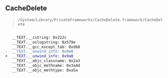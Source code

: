 ## CacheDelete

> `/System/Library/PrivateFrameworks/CacheDelete.framework/CacheDelete`

```diff

   __TEXT.__cstring: 0x222c
   __TEXT.__oslogstring: 0x579e
   __TEXT.__gcc_except_tab: 0xdb8
-  __TEXT.__unwind_info: 0x9e8
+  __TEXT.__unwind_info: 0x9a0
   __TEXT.__objc_classname: 0x2a3
   __TEXT.__objc_methname: 0x3a4d
   __TEXT.__objc_methtype: 0xa5a

```
